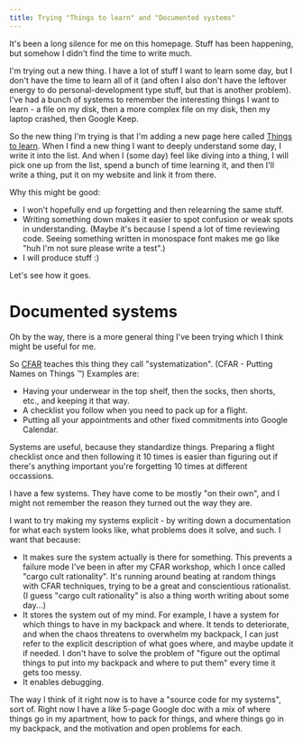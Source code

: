 ```yaml
---
title: Trying "Things to learn" and "Documented systems"
---
```


It's been a long silence for me on this homepage. Stuff has been happening,
but somehow I didn't find the time to write much.

I'm trying out a new thing. I have a lot of stuff I want to learn some day,
but I don't have the time to learn all of it (and often I also don't have the
leftover energy to do personal-development type stuff, but that is another
problem). I've had a bunch of systems to remember the interesting things I
want to learn - a file on my disk, then a more complex file on my disk,
then my laptop crashed, then Google Keep.

So the new thing I'm trying is that I'm adding a new page here called
[Things to learn](/wiki/learn.html). When I find a new thing I want to deeply
understand some day, I write it into the list. And when I (some day) feel like
diving into a thing, I will pick one up from the list, spend a bunch of time
learning it, and then I'll write a thing, put it on my website and link it
from there.

Why this might be good:

* I won't hopefully end up forgetting and then relearning the same stuff.
* Writing something down makes it easier to spot confusion or weak spots in
  understanding. (Maybe it's because I spend a lot of time reviewing code.
  Seeing something written in monospace font makes me go like "huh I'm not
  sure please write a test".)
* I will produce stuff :)

Let's see how it goes.

Documented systems
===

Oh by the way, there is a more general thing I've been trying which I think
might be useful for me.

So [CFAR](http://rationality.org) teaches this thing they call "systematization".
(CFAR - Putting Names on Things &trade;)
Examples are:

* Having your underwear in the top shelf, then the socks, then shorts, etc.,
  and keeping it that way.
* A checklist you follow when you need to pack up for a flight.
* Putting all your appointments and other fixed commitments into Google
  Calendar.

Systems are useful, because they standardize things. Preparing a flight
checklist once and then following it 10 times is easier than figuring out
if there's anything important you're forgetting 10 times at different
occassions.

I have a few systems. They have come to be mostly "on their own", and I might
not remember the reason they turned out the way they are.

I want to try making my systems explicit - by writing down a documentation for
what each system looks like, what problems does it solve, and such. I want that
because:

* It makes sure the system actually is there for something.
  This prevents a failure mode I've been in after my CFAR workshop, which I
  once called "cargo cult rationality". It's running around beating at random
  things with CFAR techniques, trying to be a great and conscientious
  rationalist. (I guess "cargo cult rationality" is also a thing worth writing
  about some day...)
* It stores the system out of my mind. For example, I have a system for which
  things to have in my backpack and where. It tends to deteriorate, and when
  the chaos threatens to overwhelm my backpack, I can just refer to the
  explicit description of what goes where, and maybe update it if needed.
  I don't have to solve the problem of "figure out the optimal things to put
  into my backpack and where to put them" every time it gets too messy.
* It enables debugging.

The way I think of it right now is to have a "source code for my systems", sort
of. Right now I have a like 5-page Google doc with a mix of where things go
in my apartment, how to pack for things, and where things go in my backpack,
and the motivation and open problems for each.
